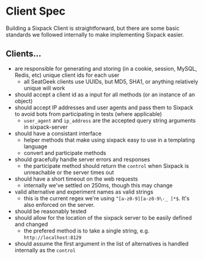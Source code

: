 # Client Spec

Building a Sixpack Client is straightforward, but there are some basic standards we followed internally to make implementing Sixpack easier.

## Clients...

* are responsible for generating and storing (in a cookie, session, MySQL, Redis, etc) unique client ids for each user
    * all SeatGeek clients use UUIDs, but MD5, SHA1, or anything relatively unique will work
* should accept a client id as a input for all methods (or an instance of an object)
* should accept IP addresses and user agents and pass them to Sixpack to avoid bots from participating in tests (where applicable)
    * `user_agent` and `ip_address` are the accepted query string arguments in sixpack-server
* should have a consistant interface
    * helper methods that make using sixpack easy to use in a templating language
    * convert and participate methods
* should gracefully handle server errors and responses
   * the participate method should return the `control` when Sixpack is unreachable or the server times out
* should have a short timeout on the web requests
    * internally we've settled on 250ms, though this may change
* valid alternative and experiment names as valid strings
    * this is the current regex we're using `^[a-z0-9][a-z0-9\-_ ]*$`.  It's also enforced on the server.
* should be reasonably tested
* should allow for the location of the sixpack server to be easily defined and changed
    * the prefered method is to take a single string, e.g. `http://localhost:8129`
* should assume the first argument in the list of alternatives is handled internally as the `control`